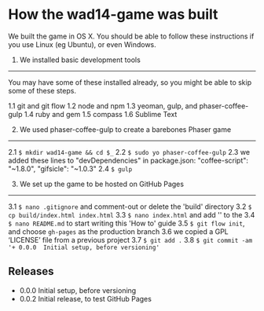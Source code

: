 How the wad14-game was built
============================

We built the game in OS X. You should be able to follow these instructions if you use Linux (eg Ubuntu), or even Windows.


1. We installed basic development tools
---------------------------------------
You may have some of these installed already, so you might be able to skip some of these steps.

1.1 git and git flow
1.2 node and npm
1.3 yeoman, gulp, and phaser-coffee-gulp
1.4 ruby and gem
1.5 compass
1.6 Sublime Text


2. We used phaser-coffee-gulp to create a barebones Phaser game
---------------------------------------------------------------

2.1 `$ mkdir wad14-game && cd $_`
2.2 `$ sudo yo phaser-coffee-gulp`
2.3 we added these lines to "devDependencies" in package.json:
    "coffee-script": "~1.8.0",
    "gifsicle": "~1.0.3"
2.4 `$ gulp`


3. We set up the game to be hosted on GitHub Pages
--------------------------------------------------

3.1 `$ nano .gitignore` and comment-out or delete the 'build' directory
3.2 `$ cp build/index.html index.html`
3.3 `$ nano index.html` and add '<base href="build/">' to the <head>
3.4 `$ nano README.md` to start writing this 'How to' guide
3.5 `$ git flow init`, and choose `gh-pages` as the production branch
3.6 we copied a GPL ‘LICENSE’ file from a previous project
3.7 `$ git add .`
3.8 `$ git commit -am '+ 0.0.0  Initial setup, before versioning'`






Releases
--------

+ 0.0.0  Initial setup, before versioning
+ 0.0.2  Initial release, to test GitHub Pages

